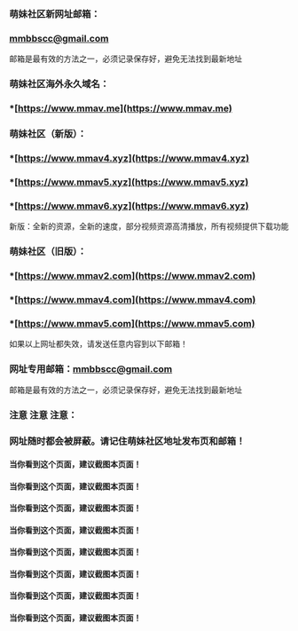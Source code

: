 ### 萌妹社区新网址邮箱：
### mmbbscc@gmail.com
邮箱是最有效的方法之一，必须记录保存好，避免无法找到最新地址

### 萌妹社区海外永久域名：
### *[https://www.mmav.me](https://www.mmav.me)  
### 萌妹社区（新版）：
### *[https://www.mmav4.xyz](https://www.mmav4.xyz)  
### *[https://www.mmav5.xyz](https://www.mmav5.xyz)   
### *[https://www.mmav6.xyz](https://www.mmav6.xyz)   
新版：全新的资源，全新的速度，部分视频资源高清播放，所有视频提供下载功能

### 萌妹社区（旧版）：
### *[https://www.mmav2.com](https://www.mmav2.com)  
### *[https://www.mmav4.com](https://www.mmav4.com)   
### *[https://www.mmav5.com](https://www.mmav5.com)   

如果以上网址都失效，请发送任意内容到以下邮箱！

### 网址专用邮箱：mmbbscc@gmail.com

邮箱是最有效的方法之一，必须记录保存好，避免无法找到最新地址



### 注意 注意 注意：
### 网址随时都会被屏蔽。请记住萌妹社区地址发布页和邮箱！
#### 当你看到这个页面，建议截图本页面！ 
#### 当你看到这个页面，建议截图本页面！ 
#### 当你看到这个页面，建议截图本页面！ 
#### 当你看到这个页面，建议截图本页面！ 
#### 当你看到这个页面，建议截图本页面！ 
#### 当你看到这个页面，建议截图本页面！ 
#### 当你看到这个页面，建议截图本页面！ 
#### 当你看到这个页面，建议截图本页面！ 
